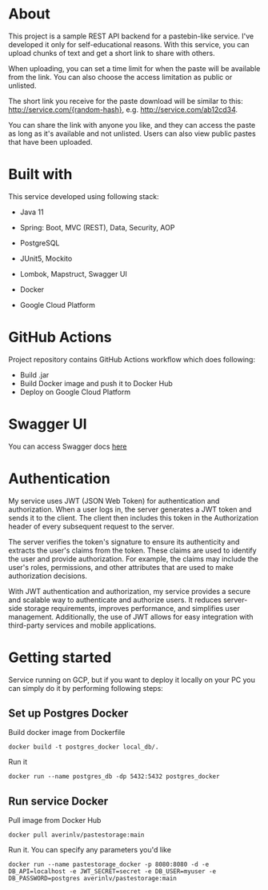 # About
This project is a sample REST API backend for a pastebin-like service. I've developed it only for self-educational reasons. With this service, you can upload chunks of text and get a short link to share with others.

When uploading, you can set a time limit for when the paste will be available from the link. You can also choose the access limitation as public or unlisted.

The short link you receive for the paste download will be similar to this: http://service.com/{random-hash}, e.g. http://service.com/ab12cd34.

You can share the link with anyone you like, and they can access the paste as long as it's available and not unlisted. Users can also view public pastes that have been uploaded.

# Built with

This service developed using following stack:

* Java 11

* Spring: Boot, MVC (REST), Data, Security, AOP

* PostgreSQL

* JUnit5, Mockito 

* Lombok, Mapstruct, Swagger UI

* Docker

* Google Cloud Platform

# GitHub Actions

Project repository contains GitHub Actions workflow which does following:

* Build .jar
* Build Docker image and push it to Docker Hub
* Deploy on Google Cloud Platform

# Swagger UI

You can access Swagger docs [here](https://averinlv.github.io/pastestorage/)

# Authentication 

My service uses JWT (JSON Web Token) for authentication and authorization. When a user logs in, the server generates a JWT token and sends it to the client. The client then includes this token in the Authorization header of every subsequent request to the server.

The server verifies the token's signature to ensure its authenticity and extracts the user's claims from the token. These claims are used to identify the user and provide authorization. For example, the claims may include the user's roles, permissions, and other attributes that are used to make authorization decisions.

With JWT authentication and authorization, my service provides a secure and scalable way to authenticate and authorize users. It reduces server-side storage requirements, improves performance, and simplifies user management. Additionally, the use of JWT allows for easy integration with third-party services and mobile applications.

# Getting started

Service running on GCP, but if you want to deploy it locally on your PC you can simply do it by performing following steps:

## Set up Postgres Docker
Build docker image from Dockerfile
```
docker build -t postgres_docker local_db/.
```
Run it
```
docker run --name postgres_db -dp 5432:5432 postgres_docker
```
## Run service Docker
Pull image from Docker Hub
```
docker pull averinlv/pastestorage:main
```
Run it. You can specify any parameters you'd like 
```
docker run --name pastestorage_docker -p 8080:8080 -d -e DB_API=localhost -e JWT_SECRET=secret -e DB_USER=myuser -e DB_PASSWORD=postgres averinlv/pastestorage:main
```

